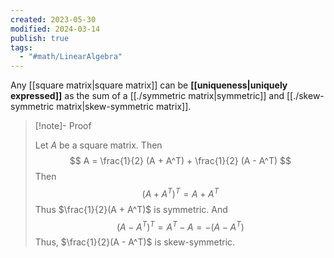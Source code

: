 ```yaml
---
created: 2023-05-30
modified: 2024-03-14
publish: true
tags:
  - "#math/LinearAlgebra"
---
```


Any [[square matrix|square matrix]] can be **[[uniqueness|uniquely expressed]]** as the sum of a [[./symmetric matrix|symmetric]] and [[./skew-symmetric matrix|skew-symmetric matrix]].

> [!note]- Proof
> 
> Let $A$ be a square matrix. Then
> $$
> A = \frac{1}{2} (A + A^T) + \frac{1}{2} (A - A^T)
> $$
> Then
> $$
> (A + A^T)^T = A + A^T
> $$
> Thus $\frac{1}{2}(A + A^T)$ is symmetric.
> And
> $$
> (A - A^T)^T = A^T - A = -(A - A^T)
> $$
> Thus, $\frac{1}{2}(A - A^T)$ is skew-symmetric.